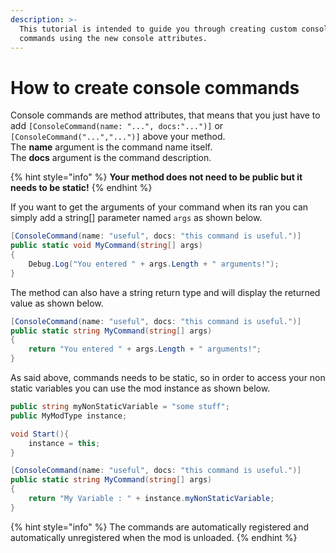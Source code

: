 ```yaml
---
description: >-
  This tutorial is intended to guide you through creating custom console
  commands using the new console attributes.
---
```


# How to create console commands

Console commands are method attributes, that means that you just have to add `[ConsoleCommand(name: "...", docs:"...")]` or `[ConsoleCommand("...","...")]` above your method.\
The **name** argument is the command name itself.\
The **docs** argument is the command description.

{% hint style="info" %}
**Your method does not need to be public but it needs to be static!**
{% endhint %}

If you want to get the arguments of your command when its ran you can simply add a string\[] parameter named `args` as shown below.

```csharp
[ConsoleCommand(name: "useful", docs: "this command is useful.")]
public static void MyCommand(string[] args)
{
    Debug.Log("You entered " + args.Length + " arguments!");
}
```

The method can also have a string return type and will display the returned value as shown below.

```csharp
[ConsoleCommand(name: "useful", docs: "this command is useful.")]
public static string MyCommand(string[] args)
{
    return "You entered " + args.Length + " arguments!";
}
```

As said above, commands needs to be static, so in order to access your non static variables you can use the mod instance as shown below.

```csharp
public string myNonStaticVariable = "some stuff";
public MyModType instance;

void Start(){
    instance = this;
}

[ConsoleCommand(name: "useful", docs: "this command is useful.")]
public static string MyCommand(string[] args)
{
    return "My Variable : " + instance.myNonStaticVariable;
}
```

{% hint style="info" %}
The commands are automatically registered and automatically unregistered when the mod is unloaded.
{% endhint %}
